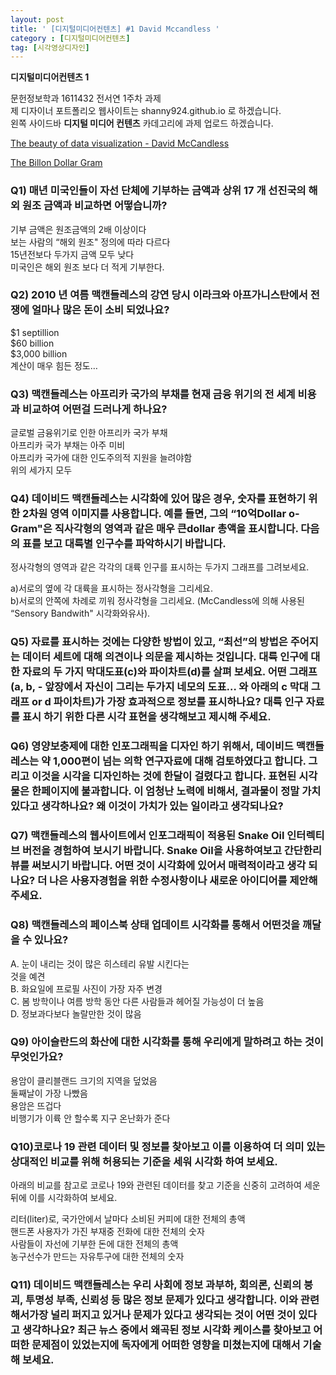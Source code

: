 ```yaml
---
layout: post
title: ' [디지털미디어컨텐츠] #1 David Mccandless '
category : [디지털미디어컨텐츠]
tag: [시각영상디자인]
---
```


**디지털미디어컨텐츠 1**


문헌정보학과 1611432 전서연 1주차 과제   
제 디자이너 포트폴리오 웹사이트는 shanny924.github.io 로 하겠습니다.       
왼쪽 사이드바 **디지털 미디어 컨텐츠** 카데고리에 과제 업로드 하겠습니다.    
   
[The beauty of data visualization - David McCandless](https://www.ted.com/talks/david_mccandless_the_beauty_of_data_visualization?utm_campaign=tedspread&utm_medium=referral&utm_source=tedcomshare)

[The Billon Dollar Gram](https://www.informationisbeautiful.net/visualizations/the-billion-dollar-gram/)

### Q1) 매년 미국인들이 자선 단체에 기부하는 금액과 상위 17 개 선진국의 해외 원조 금액과 비교하면 어떻습니까?

기부 금액은 원조금액의 2배 이상이다   
보는 사람의 “해외 원조" 정의에 따라 다르다   
15년전보다  두가지 금액 모두 낮다    
미국인은 해외 원조 보다 더 적게 기부한다.    
    
### Q2) 2010 년 여름  맥캔들레스의 강연  당시 이라크와 아프가니스탄에서 전쟁에 얼마나 많은 돈이 소비 되었나요?

$1 septillion   
$60 billion    
$3,000 billion    
계산이 매우 힘든 정도…    

### Q3) 맥캔들레스는 아프리카 국가의 부채를 현재 금융 위기의 전 세계 비용과 비교하여 어떤걸 드러나게 하나요?
    
글로벌 금융위기로 인한 아프리카 국가 부채    
아프리카 국가 부채는 아주 미비    
아프리카 국가에 대한 인도주의적 지원을 늘려야함    
위의 세가지 모두      

### Q4) 데이비드 맥캔들레스는 시각화에 있어 많은 경우, 숫자를 표현하기 위한 2차원 영역 이미지를 사용합니다. 예를 들면, 그의 “10억Dollar o-Gram"은 직사각형의 영역과 같은 매우 큰dollar 총액을 표시합니다. 다음의 표를 보고 대륙별 인구수를 파악하시기 바랍니다. 
정사각형의 영역과 같은 각각의 대륙 인구를 표시하는 두가지 그래프를 그려보세요.     
    
a)서로의 옆에 각 대륙을 표시하는 정사각형을 그리세요.    
b)서로의 안쪽에 차례로 끼워 정사각형을 그리세요. (McCandless에 의해 사용된 “Sensory Bandwith" 시각화와유사).     

### Q5) 자료를 표시하는 것에는 다양한 방법이 있고, “최선”의 방법은 주어지는 데이터 세트에 대해 의견이나 의문을 제시하는 것입니다. 대륙 인구에 대한 자료의 두 가지 막대도표(c)와 파이차트(d)를 살펴 보세요. 어떤 그래프(a, b, - 앞장에서 자신이 그리는 두가지 네모의 도표… 와 아래의  c 막대 그래프  or d 파이차트)가 가장 효과적으로 정보를  표시하나요? 대륙 인구 자료를 표시 하기 위한 다른 시각 표현을 생각해보고 제시해 주세요.    


     
### Q6) 영양보충제에 대한 인포그래픽을 디자인 하기 위해서, 데이비드 맥캔들레스는 약 1,000편이 넘는 의학 연구자료에 대해 검토하였다고 합니다. 그리고 이것을 시각을 디자인하는 것에 한달이 걸렸다고 합니다.  표현된 시각물은 한페이지에 불과합니다. 이 엄청난 노력에 비해서, 결과물이 정말 가치있다고 생각하나요? 왜 이것이 가치가 있는 일이라고 생각되나요?     


### Q7) 맥캔들레스의 웹사이트에서 인포그래픽이 적용된 Snake Oil 인터렉티브 버전을 경험하여 보시기 바랍니다. Snake Oil을 사용하여보고 간단한리뷰를 써보시기 바랍니다. 어떤 것이 시각화에 있어서 매력적이라고 생각 되나요? 더 나은 사용자경험을 위한 수정사항이나 새로운 아이디어를 제안해주세요.      

    
    
### Q8) 맥캔들레스의 페이스북 상태 업데이트 시각화를 통해서 어떤것을 깨달을 수 있나요?    
    
A. 눈이 내리는 것이 많은 히스테리 유발 시킨다는  
것을 예견    
B. 화요일에 프로필 사진이 가장 자주 변경   
C. 봄 방학이나 여름 방학 동안 다른 사람들과 헤어질 가능성이 더 높음   
D. 정보과다보다 놀랄만한 것이 많음    

### Q9) 아이슬란드의 화산에 대한 시각화를 통해 우리에게 말하려고 하는 것이 무엇인가요?     

용암이 클리블랜드 크기의 지역을 덮었음    
둘째날이 가장 나빴음     
용암은 뜨겁다    
비행기가 이륙 안 할수록 지구 온난화가 준다    
 
 

### Q10)코로나 19 관련 데이터 및 정보를 찾아보고 이를 이용하여 더 의미 있는 상대적인 비교를 위해 허용되는 기준을 세워 시각화 하여 보세요. 
아래의 비교를 참고로 코로나 19와 관련된 데이터를 찾고 기준을 신중히 고려하여 세운뒤에 이를 시각화하여 보세요.   
    
리터(liter)로, 국가안에서 날마다 소비된 커피에 대한 전체의 총액    
핸드폰 사용자가 가진 부재중 전화에 대한 전체의 숫자   
사람들이 자선에 기부한 돈에 대한 전체의 총액   
농구선수가 만드는 자유투구에 대한 전체의 숫자   


### Q11) 데이비드 맥캔들레스는  우리 사회에 정보 과부하, 회의론, 신뢰의 붕괴, 투명성 부족, 신뢰성 등 많은 정보 문제가 있다고 생각합니다. 이와 관련해서가장 널리 퍼지고 있거나 문제가 있다고 생각되는 것이 어떤 것이 있다고 생각하나요? 최근 뉴스 중에서 왜곡된 정보 시각화 케이스를 찾아보고 어떠한 문제점이 있었는지에 독자에게 어떠한 영향을 미쳤는지에 대해서 기술해 보세요.      
    

    
